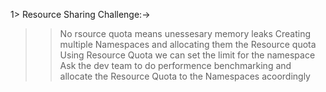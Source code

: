 
1> Resource Sharing Challenge:->
  >>
>  >No rsource quota means unessesary memory leaks
>  >Creating multiple Namespaces and allocating them the Resource quota
>  >Using Resource Quota we can set the limit for the namespace
>  >Ask the dev team to do performence benchmarking and allocate the Resource Quota to the Namespaces acoordingly
>  >

